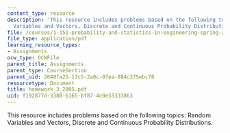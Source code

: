 ```yaml
---
content_type: resource
description: 'This resource includes problems based on the following topics: Random
  Variables and Vectors, Discrete and Continuous Probability Distributions.'
file: /courses/1-151-probability-and-statistics-in-engineering-spring-2005/f192877d33886165bf874c0e55333863_homework_3_2005.pdf
file_type: application/pdf
learning_resource_types:
- Assignments
ocw_type: OCWFile
parent_title: Assignments
parent_type: CourseSection
parent_uid: 2040fa25-17c5-2a0c-07ea-884c375ebc78
resourcetype: Document
title: homework_3_2005.pdf
uid: f192877d-3388-6165-bf87-4c0e55333863
---
```

This resource includes problems based on the following topics: Random Variables and Vectors, Discrete and Continuous Probability Distributions.

